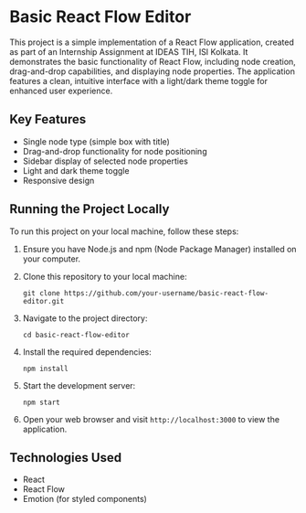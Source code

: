 # Basic React Flow Editor

This project is a simple implementation of a React Flow application, created as part of an Internship Assignment at IDEAS TIH, ISI Kolkata. It demonstrates the basic functionality of React Flow, including node creation, drag-and-drop capabilities, and displaying node properties. The application features a clean, intuitive interface with a light/dark theme toggle for enhanced user experience.

## Key Features

- Single node type (simple box with title)
- Drag-and-drop functionality for node positioning
- Sidebar display of selected node properties
- Light and dark theme toggle
- Responsive design

## Running the Project Locally

To run this project on your local machine, follow these steps:

1. Ensure you have Node.js and npm (Node Package Manager) installed on your computer.

2. Clone this repository to your local machine:
   ```
   git clone https://github.com/your-username/basic-react-flow-editor.git
   ```

3. Navigate to the project directory:
   ```
   cd basic-react-flow-editor
   ```

4. Install the required dependencies:
   ```
   npm install
   ```

5. Start the development server:
   ```
   npm start
   ```

6. Open your web browser and visit `http://localhost:3000` to view the application.

## Technologies Used

- React
- React Flow
- Emotion (for styled components)
